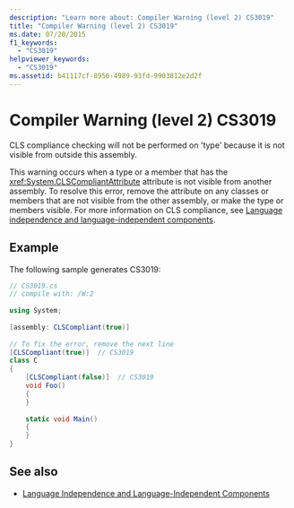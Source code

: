 ```yaml
---
description: "Learn more about: Compiler Warning (level 2) CS3019"
title: "Compiler Warning (level 2) CS3019"
ms.date: 07/20/2015
f1_keywords: 
  - "CS3019"
helpviewer_keywords: 
  - "CS3019"
ms.assetid: b41117cf-8956-4989-93fd-9903812e2d2f
---
```

# Compiler Warning (level 2) CS3019

CLS compliance checking will not be performed on 'type' because it is not visible from outside this assembly.  
  
 This warning occurs when a type or a member that has the <xref:System.CLSCompliantAttribute> attribute is not visible from another assembly. To resolve this error, remove the attribute on any classes or members that are not visible from the other assembly, or make the type or members visible. For more information on CLS compliance, see [Language independence and language-independent components](../../standard/language-independence.md).
  
## Example  

 The following sample generates CS3019:  
  
```csharp  
// CS3019.cs  
// compile with: /W:2  
  
using System;  
  
[assembly: CLSCompliant(true)]  
  
// To fix the error, remove the next line  
[CLSCompliant(true)]  // CS3019  
class C  
{  
    [CLSCompliant(false)]  // CS3019  
    void Foo()  
    {  
    }  
  
    static void Main()  
    {  
    }  
}  
```  
  
## See also

- [Language Independence and Language-Independent Components](../../standard/language-independence-and-language-independent-components.md)

